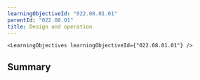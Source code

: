 ```yaml
---
learningObjectiveId: "022.08.01.01"
parentId: "022.08.01"
title: Design and operation
---
```


```tsx eval
<LearningObjectives learningObjectiveId={"022.08.01.01"} />
```

## Summary
